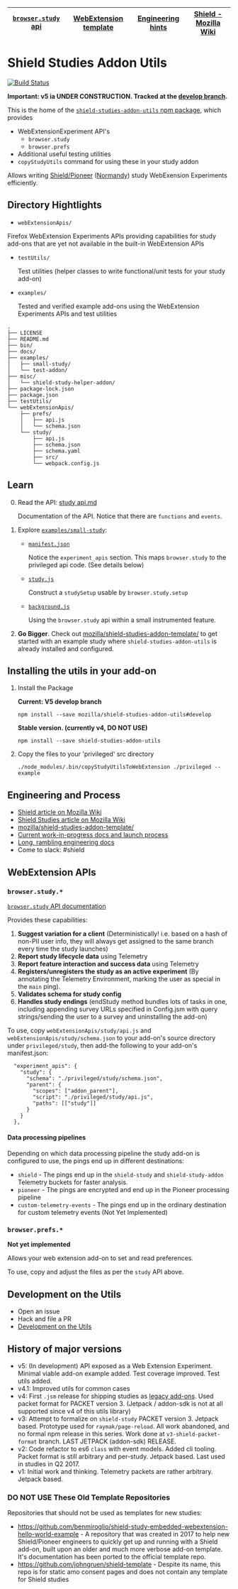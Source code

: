 | [`browser.study` api](./docs/api.md) | [WebExtension template](https://github.com/mozilla/shield-studies-addon-template/) | [Engineering hints](#engineering-and-process) | [Shield - Mozilla Wiki](https://wiki.mozilla.org/Firefox/Shield) |
| ------------------------------------ | ---------------------------------------------------------------------------------- | --------------------------------------------- | ---------------------------------------------------------------- |


# Shield Studies Addon Utils

[![Build Status](https://travis-ci.org/mozilla/shield-studies-addon-utils.svg?branch=master)](https://travis-ci.org/mozilla/shield-studies-addon-utils)

**Important: v5 ia UNDER CONSTRUCTION. Tracked at the [develop branch](https://github.com/mozilla/shield-studies-addon-utils/tree/develop/).**

This is the home of the [`shield-studies-addon-utils` npm package](https://www.npmjs.com/package/shield-studies-addon-utils), which provides

* WebExtensionExperiment API's
  * `browser.study`
  * `browser.prefs`
* Additional useful testing utilities
* `copyStudyUtils` command for using these in your study addon

Allows writing [Shield/Pioneer](https://wiki.mozilla.org/Firefox/Shield/Shield_Studies) ([Normandy](https://wiki.mozilla.org/Firefox/Shield#Normandy_-_User_Profile_Matching_and_Recipe_Deployment)) study WebExension Experiments efficiently.

## Directory Hightlights

* `webExtensionApis/`

Firefox WebExtension Experiments APIs providing capabilities for study add-ons that are yet not available in the built-in WebExtension APIs

* `testUtils/`

  Test utilities (helper classes to write functional/unit tests for your study add-on)

* `examples/`

  Tested and verified example add-ons using the WebExtension Experiments APIs and test utilities

```
.
├── LICENSE
├── README.md
├── bin/
├── docs/
├── examples/
│   ├── small-study/
│   └── test-addon/
├── misc/
│   └── shield-study-helper-addon/
├── package-lock.json
├── package.json
├── testUtils/
└── webExtensionApis/
    ├── prefs/
    │   ├── api.js
    │   └── schema.json
    └── study/
        ├── api.js
        ├── schema.json
        ├── schema.yaml
        ├── src/
        └── webpack.config.js
```

## Learn

0.  Read the API: [study api.md](./docs/study/api.md)

    Documentation of the API. Notice that there are `functions` and `events`.

1.  Explore [`examples/small-study`](./examples/small-study/):

    * [`manifest.json`](./examples/small-study/src/manifest.json)

      Notice the `experiment_apis` section. This maps `browser.study` to the privileged api code. (See details below)

    * [`study.js`](./examples/small-study/src/study.js)

      Construct a `studySetup` usable by `browser.study.setup`

    * [`background.js`](./examples/small-study/src/backaround.js)

      Using the `browser.study` api within a small instrumented feature.

1.  **Go Bigger**. Check out [mozilla/shield-studies-addon-template/](https://github.com/mozilla/shield-studies-addon-template/) to get started with an example study where `shield-studies-addon-utils` is already installed and configured.

## Installing the utils in your add-on

1.  Install the Package

    **Current: V5 develop branch**

    ```
    npm install --save mozilla/shield-studies-addon-utils#develop
    ```

    **Stable version. (currently v4, DO NOT USE)**

    ```
    npm install --save shield-studies-addon-utils
    ```

2.  Copy the files to your 'privileged' src directory

    ```
    ./node_modules/.bin/copyStudyUtilsToWebExtension ./privileged --example
    ```

## Engineering and Process

* [Shield article on Mozilla Wiki](https://wiki.mozilla.org/Firefox/Shield)
* [Shield Studies article on Mozilla Wiki](https://wiki.mozilla.org/Firefox/Shield/Shield_Studies)
* [mozilla/shield-studies-addon-template/](https://github.com/mozilla/shield-studies-addon-template/)
* [Current work-in-progress docs and launch process](https://github.com/mozilla/shield-studies-addon-utils/issues/93)
* [Long, rambling engineering docs](./docs/engineering.md)
* Come to slack: #shield

## WebExtension APIs

### `browser.study.*`

[`browser.study` API documentation](./docs/study/api.md)

Provides these capabilities:

1.  **Suggest variation for a client** (Deterministically! i.e. based on a hash of non-PII user info, they will always get assigned to the same branch every time the study launches)
2.  **Report study lifecycle data** using Telemetry
3.  **Report feature interaction and success data** using Telemetry
4.  **Registers/unregisters the study as an active experiment** (By annotating the Telemetry Environment, marking the user as special in the `main` ping).
5.  **Validates schema for study config**
6.  **Handles study endings** (endStudy method bundles lots of tasks in one, including appending survey URLs specified in Config.jsm with query strings/sending the user to a survey and uninstalling the add-on)

To use, copy `webExtensionApis/study/api.js` and `webExtensionApis/study/schema.json` to your add-on's source directory under `privileged/study`, then add-the following to your add-on's manifest.json:

```
  "experiment_apis": {
    "study": {
      "schema": "./privileged/study/schema.json",
      "parent": {
        "scopes": ["addon_parent"],
        "script": "./privileged/study/api.js",
        "paths": [["study"]]
      }
    }
  },
```

#### Data processing pipelines

Depending on which data processing pipeline the study add-on is configured to use, the pings end up in different destinations:

* `shield` - The pings end up in the `shield-study` and `shield-study-addon` Telemetry buckets for faster analysis.
* `pioneer` - The pings are encrypted and end up in the Pioneer processing pipeline
* `custom-telemetry-events` - The pings end up in the ordinary destination for custom telemetry events (Not Yet Implemented)

### `browser.prefs.*`

**Not yet implemented**

Allows your web extension add-on to set and read preferences.

To use, copy and adjust the files as per the `study` API above.

## Development on the Utils

* Open an issue
* Hack and file a PR
* [Development on the Utils](./docs/development-on-the-utils.md)

## History of major versions

* v5: (In development) API exposed as a Web Extension Experiment. Minimal viable add-on example added. Test coverage improved. Test utils added.
* v4.1: Improved utils for common cases
* v4: First `.jsm` release for shipping studies as [legacy add-ons](https://developer.mozilla.org/Add-ons/Legacy_add_ons). Used packet format for PACKET version 3. (Jetpack / addon-sdk is not at all supported since v4 of this utils library)
* v3: Attempt to formalize on `shield-study` PACKET version 3. Jetpack based. Prototype used for `raymak/page-reload`. All work abandoned, and no formal npm release in this series. Work done at `v3-shield-packet-format` branch. LAST JETPACK (addon-sdk) RELEASE.
* v2: Code refactor to es6 `class` with event models. Added cli tooling. Packet format is still arbitrary and per-study. Jetpack based. Last used in studies in Q2 2017.
* v1: Initial work and thinking. Telemetry packets are rather arbitrary. Jetpack based.

### DO NOT USE These Old Template Repositories

Repositories that should not be used as templates for new studies:

* <https://github.com/benmiroglio/shield-study-embedded-webextension-hello-world-example> - A repository that was created in 2017 to help new Shield/Pioneer engineers to quickly get up and running with a Shield add-on, built upon an older and much more verbose add-on template. It's documentation has been ported to the official template repo.
* <https://github.com/johngruen/shield-template> - Despite its name, this repo is for static amo consent pages and does not contain any template for Shield studies

